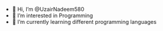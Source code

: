 - 👋 Hi, I’m @UzairNadeem580
- 👀 I’m interested in Programming
- 🌱 I’m currently learning different programming languages
<!--- 
UzairNadeem580/UzairNadeem580 is a ✨ special ✨ repository because its `README.md` (this file) appears on your GitHub profile.
You can click the Preview link to take a look at your changes.
--->
